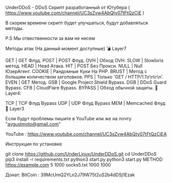 UnderDDoS - DDoS Скрипт разработанный от Ютубера ( https://www.youtube.com/channel/UC3sZvw4AbQty07tFtQzCjE )

В скорем времени скрипт будет улучшаться, будут добавляться методы.

P.S Мы отвественности за вам не несем

Методы атак (На данный момент доступные)
💣 Layer7

GET | GET Флуд.
POST | POST Флуд.
OVH | Обход OVH.
SLOW | Slowloris метод.
HEAD | Head Атака.
HIT | POST Без Прокси.
NULL | Null ЮзерАгент.
COOKIE | Рандомные Куки На PHP.
BRUST | Метод с большим количеством заголовков.
PPS | Только 'GET / HTTP/1.1\r\n\r\n'.
EVEN | GET Метод.
GSB | Google Project Shield Bypass.
DGB | DDoS Guard Bypass.
CFB | CloudFlare Bypass.
BYPASS | Обход обычной защиты.
🧨 Layer4:

TCP | TCP Флуд Bypass
UDP | UDP Флуд Bypass
MEM | Memcached Флуд
🏹 Layer3

Если будут проблемы пишите в YouTube или же на почту "avgustmoto@gmail.com"

YouTube : https://www.youtube.com/channel/UC3sZvw4AbQty07tFtQzCjEA

Инструкция по установке

git clone https://github.com/UnderLinux/UnderDDoS.git
cd UnderDDoS
pip3 install -r requirements.txt
python3 start.py
python3 start.py METHOD https://example.com 5 1000 socks5.txt 1000 1000

Донат:
BitCoin : 39McUmQ2YLn2J79W75t2uS2b4dDSj1Ezak
